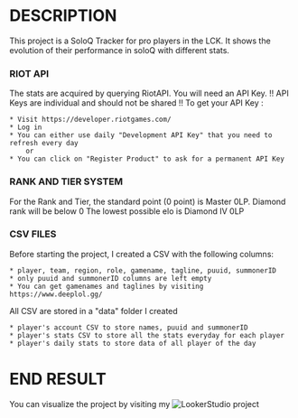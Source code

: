 # DESCRIPTION
This project is a SoloQ Tracker for pro players in the LCK.
It shows the evolution of their performance in soloQ with different stats.

### RIOT API
The stats are acquired by querying RiotAPI.
You will need an API Key. 
!! API Keys are individual and should not be shared !!
To get your API Key :

    * Visit https://developer.riotgames.com/
    * Log in
    * You can either use daily "Development API Key" that you need to refresh every day
        or
    * You can click on "Register Product" to ask for a permanent API Key
    
### RANK AND TIER SYSTEM
For the Rank and Tier, the standard point (0 point) is Master 0LP. Diamond rank will be below 0
The lowest possible elo is Diamond IV 0LP

### CSV FILES
Before starting the project, I created a CSV with the following columns:

    * player, team, region, role, gamename, tagline, puuid, summonerID
    * only puuid and summonerID columns are left empty
    * You can get gamenames and taglines by visiting https://www.deeplol.gg/

All CSV are stored in a "data" folder I created

    * player's account CSV to store names, puuid and summonerID
    * player's stats CSV to store all the stats everyday for each player
    * player's daily stats to store data of all player of the day

# END RESULT
You can visualize the project by visiting my ![LookerStudio]([url](https://lookerstudio.google.com/reporting/a6f70368-1a33-4118-be27-f078c9777f42)https://lookerstudio.google.com/reporting/a6f70368-1a33-4118-be27-f078c9777f42) project
